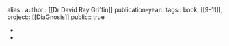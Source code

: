 alias::
author:: [[Dr David Ray Griffin]] 
publication-year::
tags:: book, [[9-11]],  
project:: [[DiaGnosis]] 
public:: true

-
-